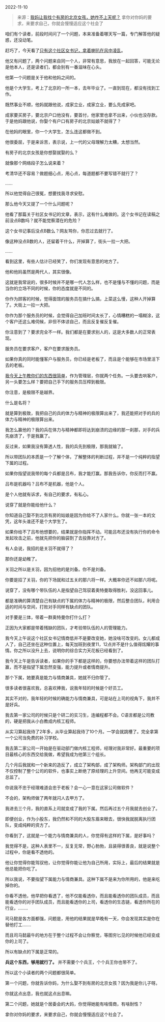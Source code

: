 2022-11-10

> 来源：[我妈让我找个有房的北京女孩，她咋不上天呢？](http://mp.weixin.qq.com/s?__biz=MzU3NDc5Nzc0NQ==&mid=2247520984&idx=2&sn=11be2d3eb0bdecc532705ca70f8b1cc3&chksm=fd2e3006ca59b9104b9d16117f5cd259d9e54a7534797ac9adc280ac9d95ed6e780b93119f14&scene=27#wechat_redirect)
> 拿你对你妈的要求，来要求自己，你就会慢慢适应这个社会了

咱们有个读者，前段时间问了一个问题，本来准备着哪天写一篇，专门解答他的疑惑，还没动笔。  

赶巧了，今天看了[只有这个社区女书记，拿着喇叭在风中凌乱](http://mp.weixin.qq.com/s?__biz=MzU0MjYwNDU2Mw==&mid=2247508600&idx=1&sn=00d21423c8cfa21275e7c1f1166e813b&chksm=fb1ace04cc6d47126dbd5c71ffd49c3c8b80f0e98b14956668454af0025797d215ae18fff19a&scene=21#wechat_redirect)。

他又有问题了，两个问题来自同一个人，非常有意思，我放在一起回答，可能无论是他本人，还是读者们，都会别有一番滋味在心头。

他第一个问题是关于他和他妈之间的。  

他是个大学生，考上了北京的一所一本，去年毕业了。一直到现在，都没有找到工作。  

既然事业不顺，他妈就跟他说，成家立业，成家立业，要么先成家吧。  

成家要买房子，要北京户口他没有，要首付，他家里也拿不出来，小伙也没存款。于是他妈跟他说，你娶个有户口有房子的北京姑娘不就得了？  

在他妈的眼里，你一个大学生，怎么连这都做不到。  

他很委屈，于是来诉苦，表示说，上一代的父母理解力太糟，太想当然。  

有房子的北京女孩是你想娶就娶的么？

就像那个网络段子怎么说来着？  

考清华还不容易？做题细心点，用心点，每道题都不要写错不就行了？

......

所以他觉得自己很冤，想要找我寻求安慰。

那么他今天又提了一个什么问题呢？  

他看了那篇关于社区女书记的文章，表示，这有什么难做的。这个女书记在读稿之前没点B数吗？就不能觉察潜在的危险？  

这个女书记事后没点B数么？网友骂你，你忍过去就行了。

像这种没点B数的人，还留着干什么，开掉算了，街头一拉一大把。

......

看到这里，有些人估计已经笑了，你们发现有意思的地方了。  

他和他妈虽然是两代人，其实很像。  

这就是我常说的，很多时候并不是哪一代人怎么样，也不是懂与不懂的问题，而是当你的立场不同的时候，你的态度就是不同的。  

你作为顾客的时候，觉得面馆的服务员在搞什么搞，上菜这么慢，这种人开掉算了。大街上一拉一大把。  

你作为那个服务员的时候，会觉得自己加班时间太长了，心情糟糕的一塌糊涂，这个客户还这么难伺候，非但不体谅自己，而且反复催反复催。

你注意到了？要求完全不一样。我们都是在要求别人的，这是大多数人的正常表现。  

服务员在要求客户，客户在要求服务员。  

如果你真的同时能懂客户与服务员，你已经是老板了，而且是个能够在市场里活下去的老板。

[我今天上午教你们的东西很简单](http://mp.weixin.qq.com/s?__biz=MzU0MjYwNDU2Mw==&mid=2247508600&idx=1&sn=00d21423c8cfa21275e7c1f1166e813b&chksm=fb1ace04cc6d47126dbd5c71ffd49c3c8b80f0e98b14956668454af0025797d215ae18fff19a&scene=21#wechat_redirect)，作为管理层，你就两个任务。一头要去哄客户，另一头要怎么样？要把自己手下的服务员压榨到极限。  

你注意，是极限不是越界。

什么是名将？  

就是算到极致，我把自己的兵的体力与精神的极限算出来了，我还能把对手的兵的体力与精神的极限算出来。

我怎么赢他的？我的兵在体力与精神都即将达到崩溃的边缘的那一刹那，对手的兵先崩溃了，于是我赢了。  

反过来，如果我没有算透人性，我的兵先到极限，那我就输了。  

所以带团队的本质是一个了解个体，了解整体的判断过程，并不是一个纯粹的指望下属的过程。  

如果你指望说我带的每个兵都是吕布，我才能打赢。那我告诉你，你反而打不赢。  

吕布是机器吗？吕布不是机器，他是个人。  

是个人他就有诉求，有自己的要求，有私心。  

说穿了就是你能给他什么？  

你知道自己娶不到北京有房的姑娘是因为你给不了人家什么。你就一张一本的文凭，这年头谁还不是个大学生了。

如果你给不了吕布他想要的，结果就是你指挥不动。可能吕布还没有执行你的命令发起攻击之前，他就先把你的脑袋割了去投靠对方了。  

有人会说，我招的是关羽不就得了？  

那你还是幼稚了。  

关羽之所以是关羽，因为招他的是刘备。你不是刘备。  

你要是招了关羽，你的下场就和过五关的那六将一样。大概率你还不如那六将呢。

说穿了，没有哪个带队伍的人是指望自己驾驭着奥特曼取得胜利，没这回事儿。  

都是准确的算清楚自己有缺点的下属的体力与精神的极限，然后整合团队，利用合适的时间与空间，打败对手同样有缺点的团队。  

对手要是三体，带着一群奥特曼你打什么打？  

正因为大家都是带着残缺的团队，才考验带队伍的人的管理能力。

我今天上午说这个社区女书记情商低并不是要改变她，她没啥可改变的。女儿都成人了，自己还坐在这种位置上，每天加班到夜里11，12点并不是什么值得炫耀的事情。你之所以没升上去，说明你的综合实力天花板已经看到了。  

我今天上午是告诉读者，如果你的手下都是这样的，你要想办法带着这样的团队打赢，而不是指望下属忽然变强，能力提升或者情商提升。  

那个下属，她要真是能力与情商兼具，她就不归你管了。  

很多读者很喜欢我，总喜欢捧我，说我年轻的时候是个好员工。

其实不对的，我年轻的时候的确能力与情商兼具，可是站在上司的视角下，我并不是好兵。

我去第一家公司的时候只是个研二的实习生，连编程都不会。C语言都是公司教的，硬是把我从小白教成内核工程师。

从实习算起我待了2年多，从毕业算起我待了10个月。一学会就跳槽了。完全拿第一个公司当免费的补习学校。

我去第二家公司一开始是在驱动部门做内核工程师，经理对我非常好。最重要的项目最核心的东西交给我做，希望我成为他第三个组长。  

几个月后我就和一个新来的造反了，成立了架构部，成了架构师。架构部门的出现不仅控制了整个公司的软件，也事实上断绝了原经理的上升空间。他再无可能变成总监了。

你说我不忠于经理难道会忠于老板？会一心一意在这家公司做软件？  

不会的，架构师做了两年就闪人去甲方了。

我进去三个月，我的直系上司就变成了我的下属。然后再过五个月我就去创业了。  

即便创业，作为小股东，我仍然和不同的大股东眉来眼去，很快我就脱离执行团队，变成纯粹的资方了。  

你看到了，这就是一个能力与情商兼具的人，你觉得有这样的下属，是好事吗？  

我觉得不是，这种人表里不一，反复无常，野心勃勃，且装得很善良，就是说整个过程中，你是看不透他的。  

他让你觉得你能驾驭他，让你觉得你能让他为自己所用，实际上，最后的结果就是他总能把你吃了。  

所以我说，不要指望下属能力与情商兼具。这种下属不是来为你所用的，他是来吃掉你的。  

你看不透他，他早把你看透了，他不仅能看透你，而且能看透你的团队成员，而且能看透你的对手团队成员，而且能看透你的上司，看透你的生态链，看透你所在的行业，........  

司马懿是各方面都强，问题是，用他的结果就是早晚有一天，你会发现其实是你在替他打工.......

而且司马懿最牛的地方在于整个过程不会让你察觉，等图穷匕见的时候他已经变成你的上司了。  

所以有缺点的下属是正常的。  

 **兵这个东西，够用就行了。** 并不需要个个兵王，个个兵王你也带不了。

所以这个小读者的两个问题都很简单。

第一个问题，你就告诉你妈，为什么娶不到有房的北京女孩？因为我是你儿子呀。

你就这点出息，我也就这点出息嘛。  

第二个问题，她就是个居委会的大妈，你觉得她能有啥情商，有啥耐性？

拿你对你妈的要求，来要求自己，你就会慢慢适应这个社会了。


